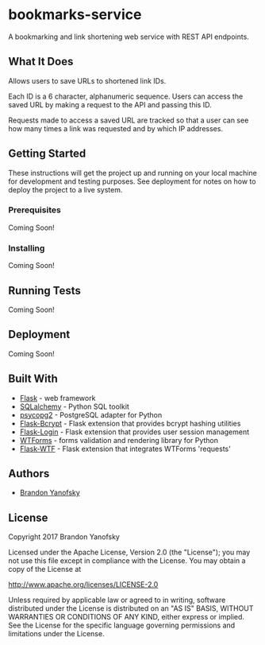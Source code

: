 # bookmarks-service

A bookmarking and link shortening web service with REST API endpoints.

## What It Does

Allows users to save URLs to shortened link IDs.

Each ID is a 6 character, alphanumeric sequence. Users can access the saved URL by making a request to the API and passing this ID.

Requests made to access a saved URL are tracked so that a user can see how many times a link was requested and by which IP addresses.

## Getting Started

These instructions will get the project up and running on your local machine for development and testing purposes. See deployment for notes on how to deploy the project to a live system.

### Prerequisites

Coming Soon!

### Installing

Coming Soon!

## Running Tests

Coming Soon!

## Deployment

Coming Soon!

## Built With

* [Flask](http://flask.pocoo.org/) - web framework
* [SQLalchemy](https://www.sqlalchemy.org/) - Python SQL toolkit
* [psycopg2](http://initd.org/psycopg/) - PostgreSQL adapter for Python
* [Flask-Bcrypt](https://flask-bcrypt.readthedocs.io/en/latest/) - Flask extension that provides bcrypt hashing utilities
* [Flask-Login](https://flask-login.readthedocs.io/en/latest/) - Flask extension that provides user session management
* [WTForms](https://wtforms.readthedocs.io/en/latest/) - forms validation and rendering library for Python
* [Flask-WTF](https://flask-wtf.readthedocs.io/en/stable/) - Flask extension that integrates WTForms
'requests'

## Authors

- [Brandon Yanofsky](https://github.com/byanofsky)

## License

Copyright 2017 Brandon Yanofsky

Licensed under the Apache License, Version 2.0 (the "License");
you may not use this file except in compliance with the License.
You may obtain a copy of the License at

http://www.apache.org/licenses/LICENSE-2.0

Unless required by applicable law or agreed to in writing, software
distributed under the License is distributed on an "AS IS" BASIS,
WITHOUT WARRANTIES OR CONDITIONS OF ANY KIND, either express or implied.
See the License for the specific language governing permissions and
limitations under the License.
